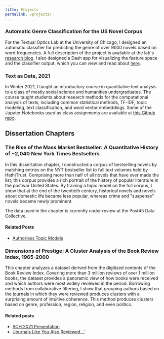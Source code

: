 ```yaml
---
title: Projects
permalink: /projects/
---
```


### Automatic Genre Classification for the US Novel Corpus
For the Textual Optics Lab at the University of Chicago, I designed an automatic classifier for predicting the genre of over 9000 novels based on word frequencies. A full description of the project is available at the lab's [research blog](https://textual-optics-lab.blogspot.com/2020/07/machine-learning-for-genre.html). I also designed a Dash app for visualizing the feature space and the classifier output, which you can view and read about [here](https://jordanpruett.github.io/academic/classifier-app-live/).

### Text as Data, 2021
In Winter 2021, I taught an introductory course in quantitative text analysis to a class of mostly social science and humanities undergraduates. The course taught students about research methods for the computational analysis of texts, including common statistical methods, TF-IDF, topic modeling, text classification, and word vector embeddings. Some of the Jupyter Notebooks used as class assignments are available at [this Github repo](https://github.com/jordanpruett/textasdata2021). 

## Dissertation Chapters

### The Rise of the Mass Market Bestseller: A Quantitative History of ~2,040 New York Times Bestsellers
In this dissertation chapter, I constructed a corpus of bestselling novels by matching entries on the NYT bestseller list to full text volumes held by HathiTrust. Comprising more than half of all novels that have ever made the list, this corpus provides a rich portrait of the history of popular literature in the postwar United States. By training a topic model on the full corpus, I show that at the end of the twentieth century, historical novels and novels about domestic life became less popular, whereas crime and "suspense" novels became newly prominent. 

The data used in the chapter is currently under review at the Post45 Data Collective. 

#### Related Posts
* [Authorless Topic Models](https://jordanpruett.github.io/dissertation/authorless-topic-models/)

### Dimensions of Prestige: A Cluster Analysis of the Book Review Index, 1965-2000
This chapter analyzes a dataset derived from the digitized contents of the Book Review Index. Covering more than 3 million reviews of over 1 million books, the dataset provides a panoramic view of how books were received and which authors were most widely reviewed in the period. Borrowing methods from collaborative filtering, I show that grouping authors based on the journals in which they were reviewed produces clusters with a surprising amount of intuitive coherence. This method produces clusters based on genre, profession, region, religion, and even politics. 

#### Related posts
* [ACH 2021 Presentation](/academic/dissertation/ach-2021-presentation/)
* ['Journals Like You Also Reviewed...'](https://jordanpruett.github.io/dissertation/journals-like-you/)

